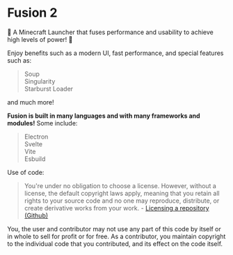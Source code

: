 # Fusion 2

🚀 A Minecraft Launcher that fuses performance and usability to achieve high levels of power! 🚀

Enjoy benefits such as a modern UI, fast performance, and special features such as:
> Soup\
> Singularity\
> Starburst Loader

and much more!

**Fusion is built in many languages and with many frameworks and modules!** Some include:
> Electron\
Svelte\
Vite\
Esbuild

Use of code:
> You're under no obligation to choose a license. However, without a license, the default copyright laws apply, meaning that you retain all rights to your source code and no one may reproduce, distribute, or create derivative works from your work. \- [Licensing a repository (Github)](https://docs.github.com/en/repositories/managing-your-repositorys-settings-and-features/customizing-your-repository/licensing-a-repository#choosing-the-right-license)

You, the user and contributor may not use any part of this code by itself or in whole to sell for profit or for free. As a contributor, you maintain copyright to the individual code that you contributed, and its effect on the code itself.

